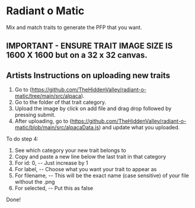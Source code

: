 # Radiant o Matic

Mix and match traits to generate the PFP that you want.

## IMPORTANT - ENSURE TRAIT IMAGE SIZE IS 1600 X 1600 but on a 32 x 32 canvas.

## Artists Instructions on uploading new traits
1. Go to (https://github.com/TheHiddenValley/radiant-o-matic/tree/main/src/alpaca).
2. Go to the folder of that trait category.
3. Upload the image by click on add file and drag drop followed by pressing submit.
4. After uploading, go to (https://github.com/TheHiddenValley/radiant-o-matic/blob/main/src/alpacaData.js) and update what you uploaded.

To do step 4:
1. See which category your new trait belongs to
2. Copy and paste a new line below the last trait in that category
3. For id: 0, -- Just increase by 1
4. For label, -- Choose what you want your trait to appear as
5. For filename, -- This will be the exact name (case sensitive) of your file without the .png
6. For selected, -- Put this as false

Done!
